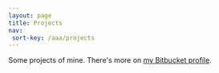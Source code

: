 ```yaml
--- 
layout: page
title: Projects
nav:
 sort-key: /aaa/projects
---
```


Some projects of mine.  There's more on
[my Bitbucket profile](http://code.s.zeid.me/).
